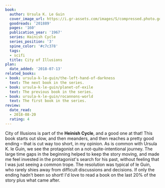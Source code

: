 ```yaml
---
book:
  author: Ursula K. Le Guin
  cover_image_url: https://i.gr-assets.com/images/S/compressed.photo.goodreads.com/books/1382955526l/201889._SX98_.jpg
  goodreads: '201889'
  pages: '160'
  publication_year: '1967'
  series: Hainish Cycle
  series_position: '3'
  spine_color: '#c7c378'
  tags:
  - scifi
  title: City of Illusions
plan:
  date_added: '2018-07-13'
related_books:
- book: ursula-k-le-guin/the-left-hand-of-darkness
  text: The next book in the series.
- book: ursula-k-le-guin/planet-of-exile
  text: The previous book in the series.
- book: ursula-k-le-guin/rocannons-world
  text: The first book in the series.
review:
  date_read:
  - 2018-08-20
  rating: 4
---
```


City of Illusions is part of the **Heinish Cycle**, and a good one at that! This book starts out slow, and then
meanders, and then reaches a pretty good ending – that is cut way too short, in my opinion. As is common with Ursula K.
le Guin, we see the protagonist on a not-quite-intentional journey. The large time gaps in the beginning helped to keep
the story moving, and made me feel invested in the protagonist's search for his past, without feeling that I was just
seeing a common trope. The resolution was typical of le Guin, who rarely shies away from difficult discussions and
decisions.  If only the ending hadn't been so short! I'd love to read a book on the last 20% of the story plus what came
after.
